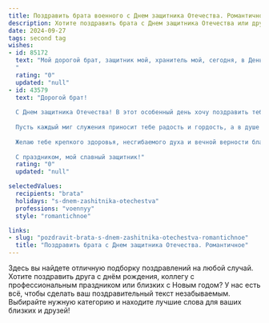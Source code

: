 ```yaml
---
title: Поздравить брата военного с Днем защитника Отечества. Романтичное
description: Хотите поздравить брата с Днем защитника Отечества или другим праздником? Наш ИИ создаст незабываемое поздравление, а вы обязательно выделитесь среди других.  
date: 2024-09-27
tags: second tag
wishes:
- id: 85172
  text: "Мой дорогой брат, защитник мой, хранитель мой, сегодня, в День защитника Отечества, я хочу сказать тебе, как сильно я тобой горжусь. Твоя сила и мужество — это не только защита нашей Родины, но и моя опора, мой тыл, моя надежда.  Пусть твоя жизнь будет наполнена любовью, счастьем и мирным небом над головой.  Целую тебя крепко и люблю всей душой!
  "
  rating: "0"
  updated: "null"
- id: 43579
  text: "Дорогой брат!
  
  С Днем защитника Отечества! В этот особенный день хочу поздравить тебя, человека, чей мужественный дух и смелость вдохновляют многих. Ты не просто военный — ты настоящий герой, который каждодневно отдает свои силы на благо Родины.
  
  Пусть каждый миг служения приносит тебе радость и гордость, а в душе всегда цветет любовь и надежда. Ты защищаешь нас, и это делает тебя поистине великолепным воином, но помни, что в сердце каждого из нас ты всегда остаешься тем самым заботливым и надежным братом, каким ты есть.
  
  Желаю тебе крепкого здоровья, несгибаемого духа и вечной верности благородным идеалам. Пусть твоя жизнь будет наполнена счастьем, а рядом всегда будут верные друзья и любящие люди.
  
  С праздником, мой славный защитник!"
  rating: "0"
  updated: "null"

selectedValues:
  recipients: "brata"
  holidays: "s-dnem-zashitnika-otechestva"
  professions: "voennyy"
  style: "romantichnoe"

links:
- slug: "pozdravit-brata-s-dnem-zashitnika-otechestva-romantichnoe"
  title: "Поздравить брата с Днем защитника Отечества. Романтичное"
---
```


Здесь вы найдете отличную подборку поздравлений на любой случай.
Хотите поздравить друга с днём рождения, коллегу с профессиональным праздником или близких с Новым годом? У нас есть всё, чтобы сделать ваш поздравительный текст незабываемым. Выбирайте нужную категорию и находите лучшие слова для ваших близких и друзей!
